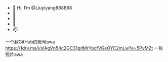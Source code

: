 - 👋 Hi, I’m @Liuyiyang888888
- 👀
- 🌱
- 💞️
- 📫

<!---
Liuyiyang888888/Liuyiyang888888 is a ✨ special ✨ repository because its `README.md` (this file) appears on your GitHub profile.
You can click the Preview link to take a look at your changes.
--->
一个翻GitHub的账号awa
https://1drv.ms/i/s!AgVn54c2GC31gdMrYocfVGeOYC2mLw?e=5PyMZt
一张照片awa
